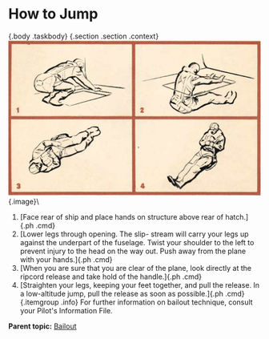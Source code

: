
How to Jump
===========

 {.body .taskbody}
 {.section .section .context}
\
![](../images/how_to_jump.png){.image}\


1.  [Face rear of ship and place hands on structure above rear of
    hatch.]{.ph .cmd}
2.  [Lower legs through opening. The slip- stream will carry your legs
    up against the underpart of the fuselage. Twist your shoulder to the
    left to prevent injury to the head on the way out. Push away from
    the plane with your hands.]{.ph .cmd}
3.  [When you are sure that you are clear of the plane, look directly at
    the ripcord release and take hold of the handle.]{.ph .cmd}
4.  [Straighten your legs, keeping your feet together, and pull the
    release. In a low-altitude jump, pull the release as soon as
    possible.]{.ph .cmd}
     {.itemgroup .info}
    For further information on bailout technique, consult your Pilot\'s
    Information File.
    




**Parent topic:**
[Bailout](../topics/bailout.md "Take good care of your parachute, Keep it clean and free of grease and moisture.")



